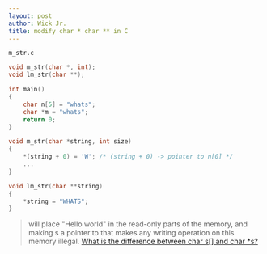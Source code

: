 ```yaml
---
layout: post
author: Wick Jr.
title: modify char * char ** in C
---
```


`m_str.c`
```c
void m_str(char *, int);
void lm_str(char **);

int main()
{
    char n[5] = "whats";
    char *m = "whats";
    return 0;
}

void m_str(char *string, int size)
{
    *(string + 0) = 'W'; /* (string + 0) -> pointer to n[0] */
    ...
}

void lm_str(char **string)
{
    *string = "WHATS";
}
```
> will place "Hello world" in the read-only parts of the memory, and making s a pointer to that makes any writing operation on this memory illegal. 
> [What is the difference between char s[] and char *s?](https://stackoverflow.com/questions/1704407/what-is-the-difference-between-char-s-and-char-s)
